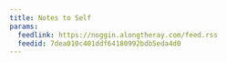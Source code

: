 ```yaml
---
title: Notes to Self
params:
  feedlink: https://noggin.alongtheray.com/feed.rss
  feedid: 7dea010c401ddf64180992bdb5eda4d0
---
```

